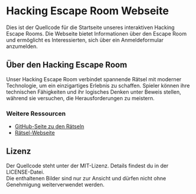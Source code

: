 # Hacking Escape Room Webseite  

Dies ist der Quellcode für die Startseite unseres interaktiven Hacking Escape Rooms. Die Webseite bietet Informationen über den Escape Room und ermöglicht es Interessierten, sich über ein Anmeldeformular anzumelden.  

## Über den Hacking Escape Room  

Unser Hacking Escape Room verbindet spannende Rätsel mit moderner Technologie, um ein einzigartiges Erlebnis zu schaffen. Spieler können ihre technischen Fähigkeiten und ihr logisches Denken unter Beweis stellen, während sie versuchen, die Herausforderungen zu meistern.  

### Weitere Ressourcen  

- [GitHub-Seite zu den Rätseln](https://github.com/HackingEscapeRoom/Hacking-Escape-Room-Riddle)  
- [Rätsel-Webseite](https://riddle.hackingescaperoom.tech)  

## Lizenz  

Der Quellcode steht unter der MIT-Lizenz. Details findest du in der LICENSE-Datei.  
Die enthaltenen Bilder sind nur zur Ansicht und dürfen nicht ohne Genehmigung weiterverwendet werden.  
